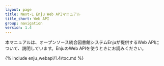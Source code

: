 ```yaml
---
layout: page
title: Next-L Enju Web APIマニュアル
title_short: Web API
group: navigation
version: 1.4
---
```

本マニュアルは、オープンソース統合図書館システムEnjuが提供するWeb APIについて、説明しています。EnjuのWeb APIを使うときにお読みください。

{% include enju_webapi/1.4/toc.md %}
